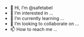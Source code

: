 - 👋 Hi, I’m @safetabel
- 👀 I’m interested in ...
- 🌱 I’m currently learning ...
- 💞️ I’m looking to collaborate on ...
- 📫 How to reach me ...

<!---
safetabel/safetabel is a ✨ special ✨ repository because its `README.md` (this file) appears on your GitHub profile.
You can click the Preview link to take a look at your changes.
--->
